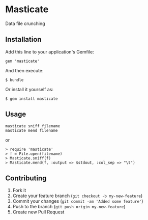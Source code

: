 # Masticate

Data file crunching

## Installation

Add this line to your application's Gemfile:

    gem 'masticate'

And then execute:

    $ bundle

Or install it yourself as:

    $ gem install masticate

## Usage

    masticate sniff filename
    masticate mend filename

or

    > require 'masticate'
    > f = File.open(filename)
    > Masticate.sniff(f)
    > Masticate.mend(f, :output => $stdout, :col_sep => "\t")

## Contributing

1. Fork it
2. Create your feature branch (`git checkout -b my-new-feature`)
3. Commit your changes (`git commit -am 'Added some feature'`)
4. Push to the branch (`git push origin my-new-feature`)
5. Create new Pull Request
